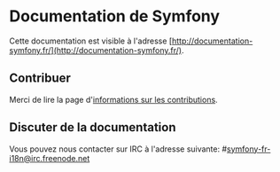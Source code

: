 Documentation de Symfony
========================

Cette documentation est visible à l'adresse [http://documentation-symfony.fr/](http://documentation-symfony.fr/).

Contribuer
----------

Merci de lire la page d'[informations sur les contributions](CONTRIBUTING.md).

Discuter de la documentation
----------------------------

Vous pouvez nous contacter sur IRC à l'adresse suivante: #symfony-fr-i18n@irc.freenode.net

